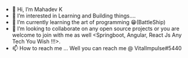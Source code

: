 - 👋 Hi, I’m Mahadev K
- 👀 I’m interested in Learning and Building things....
- 🌱 I’m currently learning the art of programming 😁(BattleShip)
- 💞️ I’m looking to collaborate on any open source projects or you are welcome to join with me as well <Springboot, Angular, React Js Any Tech You Wish !!!>.
- 📫 How to reach me ... Well you can reach me @ VitalImpulse#5440 <discord>

